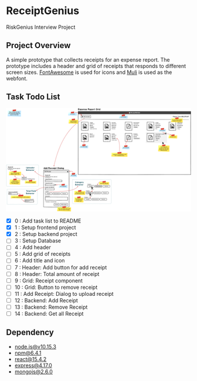 # ReceiptGenius
RiskGenius Interview Project

## Project Overview
A simple prototype that collects receipts for an expense report. The prototype includes a header and grid of receipts that responds to different screen sizes. [FontAwesome](https://fontawesome.com/) is used for icons and [Muli](https://fonts.google.com/specimen/Muli) is used as the webfont.

## Task Todo List

![Mockup](https://raw.githubusercontent.com/HermiteBai/ReceiptGenius/master/materials/Mockup.png)

- [x] 0 : Add task list to README
- [x] 1 : Setup frontend project
- [x] 2 : Setup backend project
- [ ] 3 : Setup Database
- [ ] 4 : Add header
- [ ] 5 : Add grid of receipts
- [ ] 6 : Add title and icon
- [ ] 7 : Header: Add button for add receipt
- [ ] 8 : Header: Total amount of receipt
- [ ] 9 : Grid: Receipt component
- [ ] 10 : Grid: Button to remove receipt
- [ ] 11 : Add Receipt: Dialog to upload receipt
- [ ] 12 : Backend: Add Receipt
- [ ] 13 : Backend: Remove Receipt
- [ ] 14 : Backend: Get all Receipt

## Dependency
- node.js@v10.15.3
- npm@6.4.1
- react@15.4.2
- express@4.17.0
- mongojs@2.6.0
